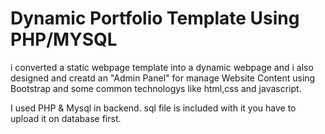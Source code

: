 # Dynamic Portfolio Template Using PHP/MYSQL
i converted a static webpage template into a dynamic webpage and i also designed and creatd an "Admin Panel" for manage Website Content using Bootstrap and some common technologys like html,css and javascript.

I used PHP & Mysql in backend.
sql file is included with it you have to upload it on database first.

